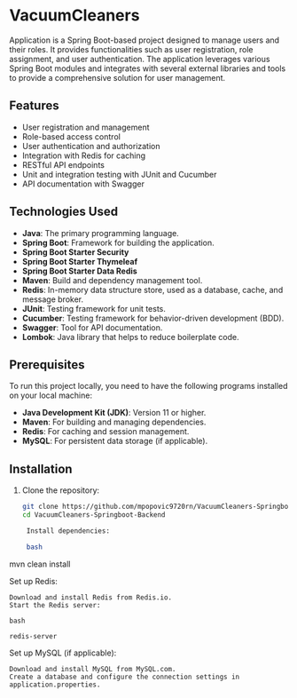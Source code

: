 # VacuumCleaners



Application is a Spring Boot-based project designed to manage users and their roles. It provides functionalities such as user registration, role assignment, and user authentication. The application leverages various Spring Boot modules and integrates with several external libraries and tools to provide a comprehensive solution for user management.

## Features
- User registration and management
- Role-based access control
- User authentication and authorization
- Integration with Redis for caching
- RESTful API endpoints
- Unit and integration testing with JUnit and Cucumber
- API documentation with Swagger

## Technologies Used
- **Java**: The primary programming language.
- **Spring Boot**: Framework for building the application.
- **Spring Boot Starter Security**
- **Spring Boot Starter Thymeleaf**
- **Spring Boot Starter Data Redis**
- **Maven**: Build and dependency management tool.
- **Redis**: In-memory data structure store, used as a database, cache, and message broker.
- **JUnit**: Testing framework for unit tests.
- **Cucumber**: Testing framework for behavior-driven development (BDD).
- **Swagger**: Tool for API documentation.
- **Lombok**: Java library that helps to reduce boilerplate code.

## Prerequisites
To run this project locally, you need to have the following programs installed on your local machine:
- **Java Development Kit (JDK)**: Version 11 or higher.
- **Maven**: For building and managing dependencies.
- **Redis**: For caching and session management.
- **MySQL**: For persistent data storage (if applicable).

## Installation
1. Clone the repository:  
   ```bash
   git clone https://github.com/mpopovic9720rn/VacuumCleaners-Springboot-Backend.git
   cd VacuumCleaners-Springboot-Backend

    Install dependencies:

    bash

mvn clean install

Set up Redis:

    Download and install Redis from Redis.io.
    Start the Redis server:

    bash

    redis-server

Set up MySQL (if applicable):

    Download and install MySQL from MySQL.com.
    Create a database and configure the connection settings in application.properties.
